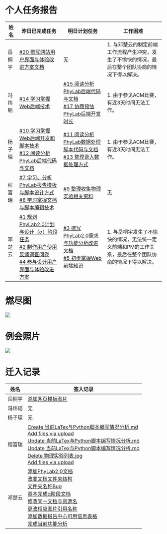 # 个人任务报告

| 姓名 | 昨日已完成任务 | 明日计划任务 | 工作困难 |
| --- | --- | --- | --- |
| 岳桐宇 | [#20 撰写网站用户界面与体验改进方案文档](https://github.com/default1406/PhyLab/issues/20) | 无 | 1. 与邓楚云的制定前端工作流程产生冲突，发生了不愉快的情况，最后在整个团队协商的情况下得以解决。 |
| 冯炜韬 | [#14 学习掌握Web后端技术](https://github.com/default1406/PhyLab/issues/14) | [#15 阅读分析PhyLab后端代码与文档](https://github.com/default1406/PhyLab/issues/15)<br/>[#17 协商预估PhyLab后端开发时长](https://github.com/default1406/PhyLab/issues/17) | 1. 由于参见ACM比赛，有近3天时间无法工作。 |
| 杨子琛 | [#10 学习掌握Web后端开发和脚本技术](https://github.com/default1406/PhyLab/issues/10)<br/>[#12 阅读分析PhyLab后端代码与文档](https://github.com/default1406/PhyLab/issues/12) | [#11 阅读分析PhyLab数据处理脚本代码与文档](阅读分析PhyLab数据处理脚本代码与文档)<br/>[#13 整理录入数据处理方式](https://github.com/default1406/PhyLab/issues/13) | 1. 由于参见ACM比赛，有近3天时间无法工作。 |
| 程富瑞 | [#7 学习、分析PhyLab报告模板与脚本设计方式](https://github.com/default1406/PhyLab/issues/7)<br/>[#8 学习掌握文档与脚本编辑技术](https://github.com/default1406/PhyLab/issues/8) | [#9 整理收集物理实验相关资料](https://github.com/default1406/PhyLab/issues/9) | 无 |
| 邓楚云 | [#1 规划PhyLab2.0计划与设计（α）阶段任务](https://github.com/default1406/PhyLab/issues/1)<br/>[#2 制作用户使用反馈调查问卷](https://github.com/default1406/PhyLab/issues/2)<br/>[#4 参与设计用户界面与体验改进方案](https://github.com/default1406/PhyLab/issues/4) | [#3 撰写PhyLab2.0需求与功能分析改进文档](https://github.com/default1406/PhyLab/issues/3)<br/>[#5 初步掌握Web前端知识](https://github.com/default1406/PhyLab/issues/5) | 1. 与岳桐宇发生了不愉快的情况，无法统一定义前端和PM的工作关系，最后在整个团队协商的情况下得以解决。 |

# 燃尽图

![](https://github.com/default1406/PhyLab/tree/master/Docs/PhyLab2.0/Alpha/Resources/燃尽图20161018.png)

# 例会照片

![](https://github.com/default1406/PhyLab/tree/master/Docs/PhyLab2.0/Alpha/Resources/Scrum例会20161018.JPG)

# 迁入记录

| 姓名 | 签入记录 |
| --- | --- |
| 岳桐宇 | [添加网页模板图片](https://github.com/default1406/PhyLab/commit/e9de8a4a375e9bcd04f2ade715f8a1a5b81441c8) |
| 冯炜韬 | 无 |
| 杨子琛 | 无 |
| 程富瑞 | [Create 当前LaTex与Python脚本编写情况分析.md](https://github.com/default1406/PhyLab/commit/c3f33bf429c6e947c3c1e1133cea9bd13ed15e52)<br/>[Add files via upload](https://github.com/default1406/PhyLab/commit/d7878fd12e7075ce15075a2a69578507cc7cb76a)<br/>[Update 当前LaTex与Python脚本编写情况分析.md ](https://github.com/default1406/PhyLab/commit/9c8b4f6fec3a74594ebb933492b391d3be31852f)<br/>[Update 当前LaTex与Python脚本编写情况分析.md ](https://github.com/default1406/PhyLab/commit/69924d4d5a526a6c0497d7dffbc3e5b380e5a12d)<br/>[Delete 物理实验列表.jpg](https://github.com/default1406/PhyLab/commit/3857a5b0ff63e35d1e2df13e35feefac7141149a)<br/>[Add files via upload ](https://github.com/default1406/PhyLab/commit/7333aacab975b8910a4716e71f0aa758c3485185) |
| 邓楚云 | [添加PhyLab2.0文档](https://github.com/default1406/PhyLab/commit/880650e8d8e39735f474f10f8da61889b95b52c2)<br/>[改变文档文件夹结构](https://github.com/default1406/PhyLab/commit/f6c77737596247e7853922425eafb8884e7bb602)<br/>[文件夹名称Bug](https://github.com/default1406/PhyLab/commit/8b562504f0ac691bacfa9f10a288356651859219)<br/>[基本完成α阶段文档](https://github.com/default1406/PhyLab/commit/d9fc5acaa3c23052f70879feec37f7231a3ecd31)<br/>[修改同一文档与资源名](https://github.com/default1406/PhyLab/commit/80ed0b242b859c0f40bcc2ead6270fe9a58afee4)<br/>[更改相应图片引用名称](https://github.com/default1406/PhyLab/commit/61b12ca6abbcb2cd6f3eb0c047a0348bd3dc41cd)<br/>[添加数据报告中心可用信息表格](https://github.com/default1406/PhyLab/commit/6f69152ae9f67e3a2b4049c317d9b733c27e3c1a)<br/>[完成当前功能分析](https://github.com/default1406/PhyLab/commit/9387512bfb0f7bfdd2b068fa29a355dab0fbd5e3) |